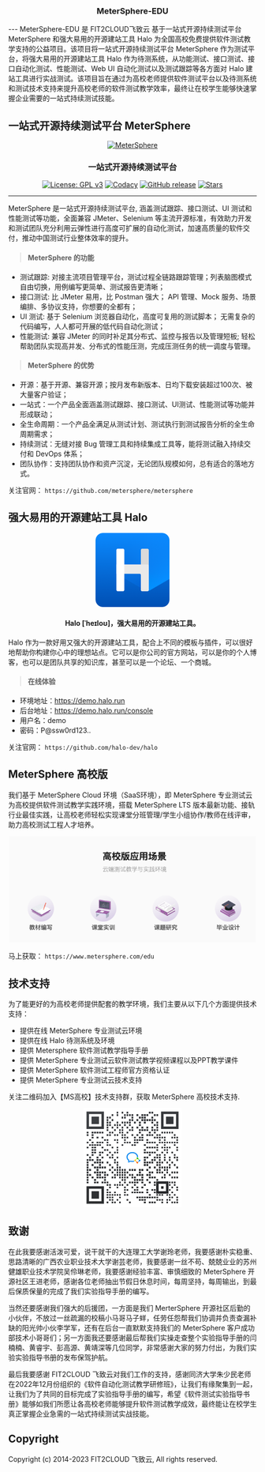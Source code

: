 <h3 align="center">MeterSphere-EDU</h3>
---
MeterSphere-EDU 是 FIT2CLOUD飞致云 基于一站式开源持续测试平台 MeterSphere 和强大易用的开源建站工具 Halo 为全国高校免费提供软件测试教学支持的公益项目。该项目将一站式开源持续测试平台 MeterSphere 作为测试平台，将强大易用的开源建站工具 Halo 作为待测系统，从功能测试、接口测试、接口自动化测试、性能测试、Web UI 自动化测试以及测试跟踪等各方面对 Halo 建站工具进行实战测试。该项目旨在通过为高校老师提供软件测试平台以及待测系统和测试技术支持来提升高校老师的软件测试教学效率，最终让在校学生能够快速掌握企业需要的一站式持续测试技能。

## 一站式开源持续测试平台 MeterSphere 

<p align="center"><a href="https://metersphere.io"><img src="https://metersphere.oss-cn-hangzhou.aliyuncs.com/img/MeterSphere-%E7%B4%AB%E8%89%B2.png" alt="MeterSphere" width="300" /></a></p>
<h3 align="center">一站式开源持续测试平台</h3>
<p align="center">
  <a href="https://www.gnu.org/licenses/gpl-3.0.html"><img src="https://shields.io/github/license/metersphere/metersphere" alt="License: GPL v3"></a>
  <a href="https://www.codacy.com/gh/metersphere/metersphere/dashboard?utm_source=github.com&amp;utm_medium=referral&amp;utm_content=metersphere/metersphere&amp;utm_campaign=Badge_Grade"><img src="https://app.codacy.com/project/badge/Grade/da67574fd82b473992781d1386b937ef" alt="Codacy"></a>
  <a href="https://github.com/metersphere/metersphere/releases"><img src="https://img.shields.io/github/v/release/metersphere/metersphere" alt="GitHub release"></a>
  <a href="https://github.com/metersphere/metersphere"><img src="https://img.shields.io/github/stars/metersphere/metersphere?color=%231890FF&style=flat-square" alt="Stars"></a>
</p>
<hr />
 
MeterSphere 是一站式开源持续测试平台, 涵盖测试跟踪、接口测试、UI 测试和性能测试等功能，全面兼容 JMeter、Selenium 等主流开源标准，有效助力开发和测试团队充分利用云弹性进行高度可扩展的自动化测试，加速高质量的软件交付，推动中国测试行业整体效率的提升。
> #### MeterSphere 的功能 ####
* 测试跟踪: 对接主流项目管理平台，测试过程全链路跟踪管理；列表脑图模式自由切换，用例编写更简单、测试报告更清晰；
* 接口测试: 比 JMeter 易用，比 Postman 强大； API 管理、Mock 服务、场景编排、多协议支持，你想要的全都有；
* UI 测试: 基于 Selenium 浏览器自动化，高度可复用的测试脚本； 无需复杂的代码编写，人人都可开展的低代码自动化测试；
* 性能测试: 兼容 JMeter 的同时补足其分布式、监控与报告以及管理短板; 轻松帮助团队实现高并发、分布式的性能压测，完成压测任务的统一调度与管理。

> #### MeterSphere 的优势 ####
* 开源：基于开源、兼容开源；按月发布新版本、日均下载安装超过100次、被大量客户验证；
* 一站式：一个产品全面涵盖测试跟踪、接口测试、UI测试、性能测试等功能并形成联动；
* 全生命周期：一个产品全满足从测试计划、测试执行到测试报告分析的全生命周期需求；
* 持续测试：无缝对接 Bug 管理工具和持续集成工具等，能将测试融入持续交付和 DevOps 体系；
* 团队协作：支持团队协作和资产沉淀，无论团队规模如何，总有适合的落地方式。

 关注官网： `https://github.com/metersphere/metersphere`
 
## 强大易用的开源建站工具 Halo

<div align="center"> <img src="image/Halo-logo.webp" width = 150 /> </div>

#### <center> Halo [ˈheɪloʊ]，强大易用的开源建站工具。</center>

Halo 作为一款好用又强大的开源建站工具，配合上不同的模板与插件，可以很好地帮助你构建你心中的理想站点。它可以是你公司的官方网站，可以是你的个人博客，也可以是团队共享的知识库，甚至可以是一个论坛、一个商城。

> #### 在线体验 ####
* 环境地址：https://demo.halo.run
* 后台地址：https://demo.halo.run/console
* 用户名：demo
* 密码：P@ssw0rd123..

关注官网： `https://github.com/halo-dev/halo`

## MeterSphere 高校版
我们基于 MeterSphere Cloud 环境（SaaS环境），即 MeterSphere 专业测试云为高校提供软件测试教学实践环境，搭载 MeterSphere LTS 版本最新功能、接轨行业最佳实践，让高校老师轻松实现课堂分班管理/学生小组协作/教师在线评审，助力高校测试工程人才培养。


<div align="center"> <img src="image/高校版应用场景.png" width = 500 /> </div>

马上获取： `https://www.metersphere.com/edu`


## 技术支持
为了能更好的为高校老师提供配套的教学环境，我们主要从以下几个方面提供技术支持：

* 提供在线 MeterSphere 专业测试云环境
* 提供在线 Halo 待测系统及环境
* 提供 Metersphere 软件测试教学指导手册
* 提供 MeterSphere 专业测试云软件测试教学视频课程以及PPT教学课件
* 提供 MeterSphere 软件测试工程师官方资格认证
* 提供 MeterSphere 专业测试云技术支持


关注二维码加入【MS高校】技术支持群，获取 MeterSphere 高校技术支持.

<div align="center"> <img src="image/【MS高校】技术交流群.png" width = 200 /> </div>




## 致谢
在此我要感谢活泼可爱，说干就干的大连理工大学谢玲老师，我要感谢朴实稳重、思路清晰的广西农业职业技术大学谢芸老师，我要感谢一丝不苟、兢兢业业的苏州健雄职业技术学院吴伶琳老师，我要感谢经验丰富、审慎细致的 MeterSphere 开源社区王进老师，感谢各位老师抽出节假日休息时间，每周坚持，每周输出，到最后保质保量的完成了我们实验指导手册的编写。

当然还要感谢我们强大的后援团，一方面是我们 MerterSphere 开源社区后勤的小伙伴，不放过一丝疏漏的校稿小马哥马子蛘，任劳任怨帮我们协调并负责查漏补缺的阳光帅小伙李学军，还有在后台一直默默支持我们的 MeterSphere 客户成功部技术小哥哥们；另一方面我还要感谢最后帮我们实操走查整个实验指导手册的闫楠楠、黄睿宇、彭高源、黄靖深等几位同学，非常感谢大家的努力付出，为我们实验实验指导书册的发布保驾护航。

最后我要感谢 FIT2CLOUD 飞致云对我们工作的支持，感谢同济大学朱少民老师在2022年12月份组织的《软件自动化测试教学研修班》，让我们有缘聚集到一起，让我们为了共同的目标完成了实验指导手册的编写，希望《软件测试实验指导书册》能够如我们所愿让各高校老师能够提升软件测试教学成效，最终能让在校学生真正掌握企业急需的一站式持续测试实战技能。

## Copyright
Copyright (c) 2014-2023  FIT2CLOUD 飞致云, All rights reserved.




